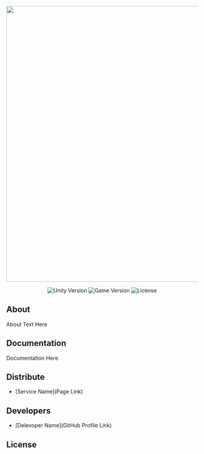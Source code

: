 <p align="center">
      <img src="https://i.ibb.co/rywDvvp/02de6b34aed24887247ecdfdc3a51492.jpg" width="726">
</p>

<p align="center">
   <img src="" alt="Unity Version">
   <img src="" alt="Game Version">
   <img src="" alt="License">
</p>

## About

About Text Here

## Documentation

Documentation Here

## Distribute

- [Service Name](Page Link)


## Developers

- [Delevoper Name](GitHub Profile Link)

## License
